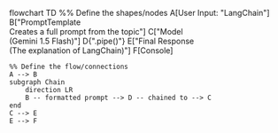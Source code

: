 flowchart TD
    %% Define the shapes/nodes
    A[User Input: "LangChain"]
    B["PromptTemplate<br>Creates a full prompt from the topic"]
    C["Model<br>(Gemini 1.5 Flash)"]
    D{".pipe()"}
    E["Final Response<br>(The explanation of LangChain)"]
    F[Console]

    %% Define the flow/connections
    A --> B
    subgraph Chain
        direction LR
        B -- formatted prompt --> D -- chained to --> C
    end
    C --> E
    E --> F